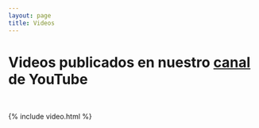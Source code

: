 ```yaml
---
layout: page
title: Videos
---
```



<h1 class="center">Videos publicados en nuestro <a href="https://www.youtube.com/channel/UC7AelXV3QJB-nmJ_MZQudVQ" target="blank" id="canal">canal</a> de YouTube</h1>

<br>

{% include video.html %}
